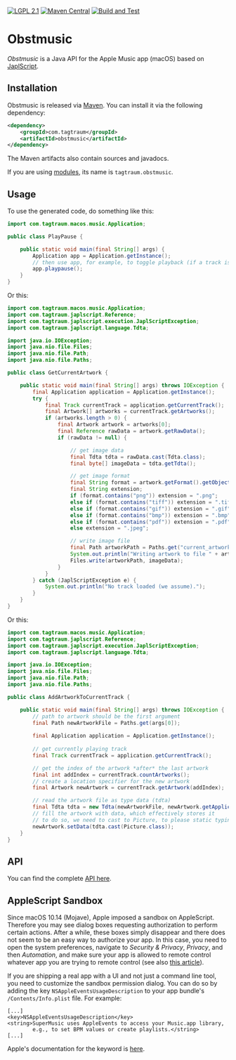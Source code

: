 [![LGPL 2.1](https://img.shields.io/badge/License-LGPL_2.1-blue.svg)](https://www.gnu.org/licenses/old-licenses/lgpl-2.1.html)
[![Maven Central](https://maven-badges.herokuapp.com/maven-central/com.tagtraum/obstmusic/badge.svg)](https://maven-badges.herokuapp.com/maven-central/com.tagtraum/obstmusic)
[![Build and Test](https://github.com/hendriks73/obstmusic/workflows/Build%20and%20Test/badge.svg)](https://github.com/hendriks73/obstmusic/actions)


# Obstmusic

*Obstmusic* is a Java API for the Apple Music app (macOS) based on
[JaplScript](https://github.com/hendriks73/japlscript).


## Installation

Obstmusic is released via [Maven](https://maven.apache.org).
You can install it via the following dependency:

```xml
<dependency>
    <groupId>com.tagtraum</groupId>
    <artifactId>obstmusic</artifactId>
</dependency>
```

The Maven artifacts also contain sources and javadocs. 

If you are using [modules](https://en.wikipedia.org/wiki/Java_Platform_Module_System),
its name is `tagtraum.obstmusic`.


## Usage
                           
To use the generated code, do something like this:

```java
import com.tagtraum.macos.music.Application;

public class PlayPause {

    public static void main(final String[] args) {
        Application app = Application.getInstance();
        // then use app, for example, to toggle playback (if a track is in the player)
        app.playpause();
    }
}
```

Or this:

```java
import com.tagtraum.macos.music.Application;
import com.tagtraum.japlscript.Reference;
import com.tagtraum.japlscript.execution.JaplScriptException;
import com.tagtraum.japlscript.language.Tdta;

import java.io.IOException;
import java.nio.file.Files;
import java.nio.file.Path;
import java.nio.file.Paths;

public class GetCurrentArtwork {

    public static void main(final String[] args) throws IOException {
        final Application application = Application.getInstance();
        try {
            final Track currentTrack = application.getCurrentTrack();
            final Artwork[] artworks = currentTrack.getArtworks();
            if (artworks.length > 0) {
                final Artwork artwork = artworks[0];
                final Reference rawData = artwork.getRawData();
                if (rawData != null) {

                    // get image data
                    final Tdta tdta = rawData.cast(Tdta.class);
                    final byte[] imageData = tdta.getTdta();

                    // get image format
                    final String format = artwork.getFormat().getObjectReference().toLowerCase();
                    final String extension;
                    if (format.contains("png")) extension = ".png";
                    else if (format.contains("tiff")) extension = ".tiff";
                    else if (format.contains("gif")) extension = ".gif";
                    else if (format.contains("bmp")) extension = ".bmp";
                    else if (format.contains("pdf")) extension = ".pdf";
                    else extension = ".jpeg";

                    // write image file
                    final Path artworkPath = Paths.get("current_artwork" + extension);
                    System.out.println("Writing artwork to file " + artworkPath);
                    Files.write(artworkPath, imageData);
                }
            }
        } catch (JaplScriptException e) {
            System.out.println("No track loaded (we assume).");
        }
    }
}
```

Or this:

```java
import com.tagtraum.macos.music.Application;
import com.tagtraum.japlscript.Reference;
import com.tagtraum.japlscript.execution.JaplScriptException;
import com.tagtraum.japlscript.language.Tdta;

import java.io.IOException;
import java.nio.file.Files;
import java.nio.file.Path;
import java.nio.file.Paths;

public class AddArtworkToCurrentTrack {

    public static void main(final String[] args) throws IOException {
        // path to artwork should be the first argument
        final Path newArtworkFile = Paths.get(args[0]);
        
        final Application application = Application.getInstance();
        
        // get currently playing track
        final Track currentTrack = application.getCurrentTrack();

        // get the index of the artwork *after* the last artwork
        final int addIndex = currentTrack.countArtworks();
        // create a location specifier for the new artwork
        final Artwork newArtwork = currentTrack.getArtwork(addIndex);

        // read the artwork file as type data (tdta)
        final Tdta tdta = new Tdta(newArtworkFile, newArtwork.getApplicationReference());
        // fill the artwork with data, which effectively stores it
        // to do so, we need to cast to Picture, to please static typing 
        newArtwork.setData(tdta.cast(Picture.class));
    }
}
```

## API

You can find the complete [API here](https://hendriks73.github.io/obstmusic/com/tagtraum/macos/music/package-summary.html). 


## AppleScript Sandbox

Since macOS 10.14 (Mojave), Apple imposed a sandbox on AppleScript. Therefore
you may see dialog boxes requesting authorization to perform certain actions.
After a while, these boxes simply disappear and there does not seem to be an easy
way to authorize your app. In this case, you need to open the system preferences,
navigate to *Security & Privacy*, *Privacy*, and then *Automation*, and make
sure your app is allowed to remote control whatever app you are trying to remote
control (see also [this article](https://blog.beatunes.com/2018/10/beatunes-on-mojave-and-windows-10-dark.html)).

If you are shipping a real app with a UI and not just a command line tool, you
need to customize the sandbox permission dialog. You can do so by adding
the key `NSAppleEventsUsageDescription` to your app bundle's `/Contents/Info.plist`
file. For example:

    [...]
    <key>NSAppleEventsUsageDescription</key>
    <string>SuperMusic uses AppleEvents to access your Music.app library,
            e.g., to set BPM values or create playlists.</string>
    [...]

Apple's documentation for the keyword is [here](https://developer.apple.com/documentation/bundleresources/information_property_list/nsappleeventsusagedescription).

